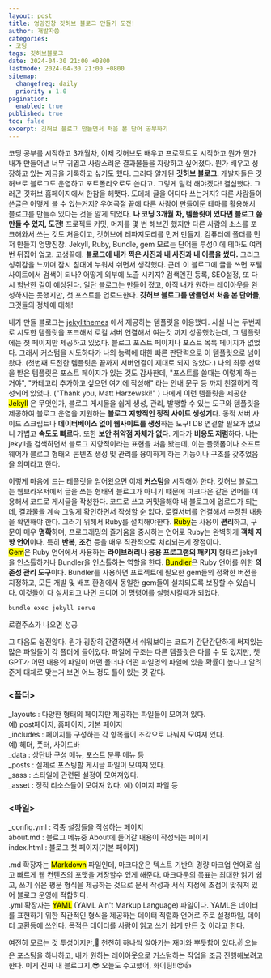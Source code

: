 ```yaml
---
layout: post
title: 엉망진창 깃허브 블로그 만들기 도전!
author: 개발자씅
categories: 
- 코딩
tags: 깃허브블로그
date: 2024-04-30 21:00 +0800
lastmode: 2024-04-30 21:00 +0800
sitemap:
  changefreq: daily
  priority : 1.0
pagination:
  enabled: true
published: true
toc: false
excerpt: 깃허브 블로그 만들면서 처음 본 단어 공부하기
---
```

<!--
파란글씨 <span style="color: blue;"></span>
굵은글씨 ** **
큰글씨 <span class="big-text"></span>
들여쓰기 <span class="indent-text"></span>
형광펜 <mark></mark>
제목 #~#######
인용구 >  -->

코딩 공부를 시작하고 3개월차, 이제 깃허브도 배우고 프로젝트도 시작하고 뭔가 뭔가 내가 만들어낸 너무 귀엽고 사랑스러운 결과물들을 자랑하고 싶어졌다. 뭔가 배우고 성장하고 있는 지금을 기록하고 싶기도 했다. 그러다 알게된 **깃허브 블로그**. 개발자들은 깃허브로 블로그도 운영하고 포트폴리오로도 쓴다고. 그렇게 덜컥 해야겠다! 결심했다. 그러곤 깃허브 홈페이지에서 한참을 헤맷다. 도데체 글을 어디다 쓰는거지? 다른 사람들이 쓴글은 어떻게 볼 수 있는거지? 우여곡절 끝에 다른 사람이 만들어둔 테마를 활용해서 블로그를 만들수 있다는 것을 알게 되었다. **나 코딩 3개월 차, 템플릿이 있다면 블로그 쯤 만들 수 있지, 도전!** 프로젝트 커밋, 머지를 몇 번 해보긴 했지만 다른 사람의 소스를 포크해와서 쓰는 것도 처음이고, 깃허브에 레파지토리를 먼저 만들지, 컴퓨터에 폴더를 먼저 만들지 엉망진창. Jekyll, Ruby, Bundle, gem 모르는 단어들 투성이에 테마도 여러번 뒤집어 엎고. 고생끝에. **블로그에 내가 찍은 사진과 내 사진과 내 이름을 썼다.** 그리고 성취감을 느끼며 잠시 침대에 누워서 쉬면서 생각했다. 근데 이 블로그에 글을 쓰면 포털 사이트에서 검색이 되나? 어떻게 외부에 노출 시키지? 검색엔진 등록, SEO설정, 또 다시 험난한 길이 예상된다. 일단 블로그는 만들어 졌고, 아직 내가 원하는 레이아웃을 완성하지는 못했지만, 첫 포스트를 업로드한다. **깃허브 블로그를 만들면서 처음 본 단어들**, 그것들의 정체에 대해!<br>

내가 만들 블로그는 [jekyllthemes](http://jekyllthemes.org/) 에서 제공하는 템플릿을 이용했다. 사실 나는 두번째로 시도한 템플릿을 포크해서 로컬 서버 연결해서 여는것 까지 성공했었는데, 그 템플릿에는 첫 페이지만 제공하고 있었다. 블로그 포스트 페이지나 포스트 목록 페이지가 없었다. 그래서 커스텀을 시도하다가 나의 능력에 대한 빠른 판단력으로 이 템플릿으로 넘어왔다. (첫번째 도전한 템플릿은 끝까지 서버연결이 제대로 되지 않았다.) 나의 최종 선택을 받은 템플릿은 포스트 페이지가 있는 것도 감사한데, "포스트를 쓸때는 이렇게 하는거야", "카테고리 추가하고 싶으면 여기에 작성해" 라는 안내 문구 등 까지 친절하게 작성되어 있었다. ("Thank you, Matt Harzewski!" )  나에게 이런 템플릿을 제공한 <mark>Jekyll</mark> 은 무엇인가, 블로그 게시물을 쉽게 생성, 관리, 발행할 수 있는 도구와 템플릿을 제공하여 블로그 운영을 지원하는 **블로그 지향적인 정적 사이트 생성기**다. 동적 서버 사이드 스크립트나 **데이터베이스 없이 웹사이트를 생성**하는 도구! DB 연결할 필요가 없으니 가볍고 **속도도 빠르다**. 또한 **보안 취약점 자체가 없다**. 게다가 **비용도 저렴**하다. 나는 jekyll을 검색하면서 블로그 지향적이라는 표현을 처음 봤는데, 이는 플랫폼이나 소프트웨어가 블로그 형태의 콘텐츠 생성 및 관리를 용이하게 하는 기능이나 구조를 갖추었음을 의미라고 한다.<br>

이렇게 마음에 드는 테플릿을 얻어왔으면 이제 **커스텀**을 시작해야 한다. 깃허브 블로그는 웹브라우저에서 글을 쓰는 형태의 블로그가 아니기 떄문에 마크다운 같은 언어를 이용해서 코드로 게시글을 작성한다. 코드로 쓰고 커밋을해야 내 블로그에 업로드가 되는데, 결과물을 계속 그렇게 확인하면서 작성할 순 없다. 로컬서버를 연결해서 수정된 내용을 확인해야 한다. 그러기 위해서 Ruby를 설치해야한다. <mark>Ruby</mark>는 사용이 **편리**하고, 구문이 매우 **명확**하며, 프로그래밍의 즐거움을 중시하는 언어로 Ruby는 완벽하게 **객체 지향 언어**이다. 특히 **반복**, **조건** 등을 매우 직관적으로 처리되는게 장점이다. <br>
<mark>Gem</mark>은 Ruby 언어에서 사용하는 **라이브러리나 응용 프로그램의 패키지** 형태로 jekyll을 인스톨하거나 Bundler을 인스톨하는 역할을 한다. <mark>Bundler</mark>은 Ruby 언어를 위한 **의존성 관리 도구**이다. Bundler를 사용하면 프로젝트에 필요한 gem들의 정확한 버전을 지정하고, 모든 개발 및 배포 환경에서 동일한 gem들이 설치되도록 보장할 수 있습니다. 이것들이 다 설치되고 나면 드디어 이 명령어를 실행시킬때가 되었다.<br>

```bash
bundle exec jekyll serve
```

로컬주소가 나오면 성공 <br>

그 다음도 쉽진않다. 뭔가 굉장히 간결하면서 쉬워보이는 코드가 간단간단하게 써져있는 많은 파일들이 각 폴더에 들어있다. 파일에 구조는 다른 템플릿은 다를 수 도 있지만, 챗GPT가 어떤 내용의 파일이 어떤 폴더나 어떤 파일명의 파일에 있을 확률이 높다고 알려준게 대체로 맞는거 보면 어느 정도 틀이 있는 것 같다.<br>

### <폴더>
_layouts    : 다양한 형태의 페이지만 제공하는 파일들이 모여져 있다.  <br>
<span class="indent-text">예) post페이지, 홈페이지, 기본 페이지</span> <br>
_includes   : 페이지를 구성하는 각 항목들이 조각으로 나눠져 모여져 있다.  <br>
<span class="indent-text">예) 헤더, 풋터, 사이드바</span> <br>
_data   : 상단바 구성 메뉴, 포스트 분류 메뉴 등 <br>
_posts : 실제로 포스팅할 게시글 파일이 모여져 있다. <br>
_sass : 스타일에 관련된 설정이 모여져있다. <br>
_asset : 정적 리소스들이 모여져 있다. 예) 이미지 파일 등 <br>
### <파일>
_config.yml : 각종 설정들을 작성하는 페이지<br>
about.md    : 블로그 메뉴중 About에 들어갈 내용이 작성되는 페이지<br>
index.html  : 블로그 첫 페이지(기본 페이지)<br>

.md 확장자는 <mark>Markdown</mark> 파일인데, 마크다운은 텍스트 기반의 경량 마크업 언어로 쉽고 빠르게 웹 컨텐츠의 포맷을 저장할수 있게 해준다. 마크다운의 목표는 최대한 읽기 쉽고, 쓰기 쉬운 평문 형식을 제공하는 것으로 문서 작성과 서식 지정에 초점이 맞춰져 있어 블로그 운영에 적합하다.<br>
.yml 확장자는 <mark>YAML</mark> (YAML Ain't Markup Language) 파일이다. YAML은 데이터를 표현하기 위한 직관적인 형식을 제공하는 데이터 직렬화 언어로 주로 설정파일, 데이터 교환등에 쓰인다. 목적은 데이터를 사람이 읽고 쓰기 쉽게 만든 것 이라고 한다.<br>

여전히 모르는 것 투성이지만,🤣 천천히 하나씩 알아가는 재미와 뿌듯함이 있다.✌️ 오늘은 포스팅을 하나하고, 내가 원하는 레이아웃으로 커스텀하는 작업을 조금 진행해보려고 한다. 이게 진짜 내 블로그지,😎  오늘도 수고했어, 화이팅!!😍👍 <br>

